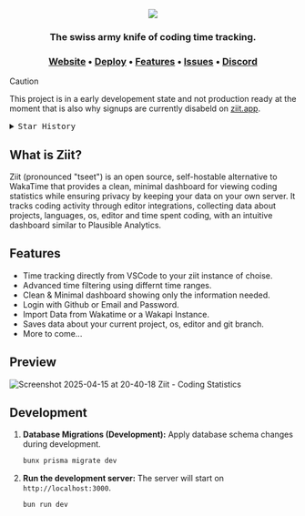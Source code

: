 <p align="center">
   <img src="https://github.com/user-attachments/assets/bc6a1efd-2a7a-473a-8f09-ae75cafeba84"/>
</p>

<h3 align="center">
   The swiss army knife of coding time tracking.
</h3>

<div align="center">
  <h3>
    <a href="https://ziit.app">Website</a>
    <span> • </span>
    <a href="https://github.com/0PandaDEV/Ziit/wiki/Deploy">Deploy</a>
    <span> • </span>
    <a href="#features">Features</a>
    <span> • </span>
    <a href="https://github.com/0pandadev/ziit/issues">Issues</a>
    <span> • </span>
    <a href="https://discord.gg/Y7SbYphVw9">Discord</a>
  </h3>
</div>

> [!CAUTION]
> This project is in a early developement state and not production ready at the moment that is also why signups are currently disabeld on [ziit.app](https://ziit.app).

<details>
  <summary><kbd>Star History</kbd></summary>
  <a href="https://starchart.cc/0PandaDEV/Ziit">
    <picture>
      <img width="100%" src="https://starchart.cc/0PandaDEV/ziit.svg?variant=adaptive">
    </picture>
  </a>
</details>

## What is Ziit?

Ziit (pronounced "tseet") is an open source, self-hostable alternative to WakaTime that provides a clean, minimal dashboard for viewing coding statistics while ensuring privacy by keeping your data on your own server. It tracks coding activity through editor integrations, collecting data about projects, languages, os, editor and time spent coding, with an intuitive dashboard similar to Plausible Analytics.

## Features

- Time tracking directly from VSCode to your ziit instance of choise.
- Advanced time filtering using differnt time ranges.
- Clean & Minimal dashboard showing only the information needed.
- Login with Github or Email and Password.
- Import Data from Wakatime or a Wakapi Instance.
- Saves data about your current project, os, editor and git branch.
- More to come...

## Preview

![Screenshot 2025-04-15 at 20-40-18 Ziit - Coding Statistics](https://github.com/user-attachments/assets/1c8c713e-ee61-4653-aaba-04e67dc6f8fa)

## Development

1. **Database Migrations (Development):**
   Apply database schema changes during development.

   ```bash
   bunx prisma migrate dev
   ```

2. **Run the development server:**
   The server will start on `http://localhost:3000`.

   ```bash
   bun run dev
   ```
